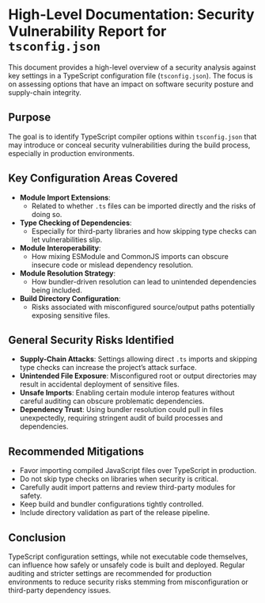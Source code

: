 # High-Level Documentation: Security Vulnerability Report for `tsconfig.json`

This document provides a high-level overview of a security analysis against key settings in a TypeScript configuration file (`tsconfig.json`). The focus is on assessing options that have an impact on software security posture and supply-chain integrity.

## Purpose

The goal is to identify TypeScript compiler options within `tsconfig.json` that may introduce or conceal security vulnerabilities during the build process, especially in production environments.

## Key Configuration Areas Covered

- **Module Import Extensions**: 
  - Related to whether `.ts` files can be imported directly and the risks of doing so.
- **Type Checking of Dependencies**: 
  - Especially for third-party libraries and how skipping type checks can let vulnerabilities slip.
- **Module Interoperability**: 
  - How mixing ESModule and CommonJS imports can obscure insecure code or mislead dependency resolution.
- **Module Resolution Strategy**: 
  - How bundler-driven resolution can lead to unintended dependencies being included.
- **Build Directory Configuration**: 
  - Risks associated with misconfigured source/output paths potentially exposing sensitive files.

## General Security Risks Identified

- **Supply-Chain Attacks**: Settings allowing direct `.ts` imports and skipping type checks can increase the project’s attack surface.
- **Unintended File Exposure**: Misconfigured root or output directories may result in accidental deployment of sensitive files.
- **Unsafe Imports**: Enabling certain module interop features without careful auditing can obscure problematic dependencies.
- **Dependency Trust**: Using bundler resolution could pull in files unexpectedly, requiring stringent audit of build processes and dependencies.

## Recommended Mitigations

- Favor importing compiled JavaScript files over TypeScript in production.
- Do not skip type checks on libraries when security is critical.
- Carefully audit import patterns and review third-party modules for safety.
- Keep build and bundler configurations tightly controlled.
- Include directory validation as part of the release pipeline.

## Conclusion

TypeScript configuration settings, while not executable code themselves, can influence how safely or unsafely code is built and deployed. Regular auditing and stricter settings are recommended for production environments to reduce security risks stemming from misconfiguration or third-party dependency issues.